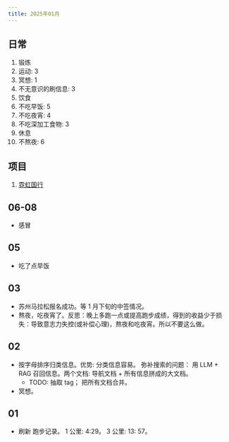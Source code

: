 ```yaml
---
title: 2025年01月
---
```


## 日常
1. 锻炼
  1. 运动: 3
  2. 冥想: 1
  3. 不无意识的刷信息: 3
2. 饮食
  1. 不吃早饭: 5
  2. 不吃夜宵: 4
  3. 不吃深加工食物: 3
3. 休息
  1. 不熬夜: 6

## 项目
1. [霓虹国行](../../../text/j/japan.md)

## 06-08
* 感冒

## 05
* 吃了点早饭

## 03
* 苏州马拉松报名成功。等 1 月下旬的中签情况。
* 熬夜，吃夜宵了。反思：晚上多跑一点或提高跑步成绩，得到的收益少于损失：导致意志力失控(或补偿心理)，熬夜和吃夜宵。所以不要这么做。

## 02
* 按字母排序归类信息。优势: 分类信息容易。 弥补搜索的问题： 用 LLM + RAG 召回信息。两个文档: 导航文档 + 所有信息拼成的大文档。
  * TODO: 抽取 tag； 把所有文档合并。
* 冥想。

## 01
* 刷新 跑步记录。 1 公里: 4:29。 3 公里: 13: 57。